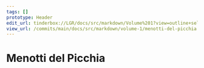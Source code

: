 ```yaml
---
tags: []
prototype: Header
edit_url: tinderbox://LGR/docs/src/markdown/Volume%201?view=outline+select=1658234673
view_url: /commits/main/docs/src/markdown/volume-1/menotti-del-picchia.md
---
```


# Menotti del Picchia



